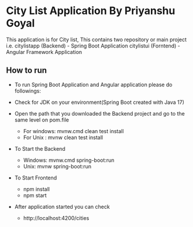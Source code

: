 # City List Application By Priyanshu Goyal
This application is for City list, This contains two repository or main project i.e. 
citylistapp (Backend) - Spring Boot Application
citylistui (Forntend) - Angular Framework Application


## How to run
* To run Spring Boot Application and Angular application please do followings:

* Check for JDK on your environment(Spring Boot created with Java 17)
* Open the path that you downloaded the Backend project and go to the same level on pom.file
  * For windows: mvnw.cmd clean test install 
  * For Unix : mvnw clean test install
  
* To Start the Backend
  * Windows: mvnw.cmd spring-boot:run
  * Unix: mvnw spring-boot:run

* To Start Frontend
  * npm install
  * npm start

* After application started you can check
  * http://localhost:4200/cities
  